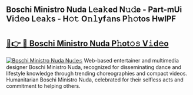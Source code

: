 ## Boschi Ministro Nuda L𝚎a𝚔ed N𝚞𝚍e - Part-mUi Vi𝚍𝚎o L𝚎a𝚔s - H𝚘𝚝 O𝚗𝚕yf𝚊ns P𝚑𝚘tos HwlPF

# <h2><a href="http://kf4e1ng.oniu.top/?m=Boschi+Ministro+Nuda">🔗👉 🔴 Boschi Ministro Nuda P𝚑ot𝚘𝚜 V𝚒d𝚎o</a></h2>

[![Boschi Ministro Nuda Nu𝚍e𝚜](https://i.imgur.com/0qMVB7G.gif)](http://kf4e1ng.oniu.top/?m=Boschi+Ministro+Nuda)
Web-based entertainer and multimedia designer Boschi Ministro Nuda, recognized for disseminating dance and lifestyle knowledge through trending choreographies and compact videos. Humanitarian Boschi Ministro Nuda, celebrated for their selfless acts and commitment to helping others.  
